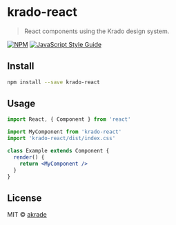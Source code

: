 # krado-react

> React components using the Krado design system.

[![NPM](https://img.shields.io/npm/v/krado-react.svg)](https://www.npmjs.com/package/krado-react) [![JavaScript Style Guide](https://img.shields.io/badge/code_style-standard-brightgreen.svg)](https://standardjs.com)

## Install

```bash
npm install --save krado-react
```

## Usage

```jsx
import React, { Component } from 'react'

import MyComponent from 'krado-react'
import 'krado-react/dist/index.css'

class Example extends Component {
  render() {
    return <MyComponent />
  }
}
```

## License

MIT © [akrade](https://github.com/akrade)
